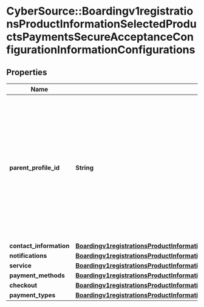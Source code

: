 # CyberSource::Boardingv1registrationsProductInformationSelectedProductsPaymentsSecureAcceptanceConfigurationInformationConfigurations

## Properties
Name | Type | Description | Notes
------------ | ------------- | ------------- | -------------
**parent_profile_id** | **String** | You can group Secure Acceptance profiles under parent profiles. By changing the parent profile, you can update all profiles underneath that parent. Specify the Parent Profile ID here. | [optional] 
**contact_information** | [**Boardingv1registrationsProductInformationSelectedProductsPaymentsSecureAcceptanceConfigurationInformationConfigurationsContactInformation**](Boardingv1registrationsProductInformationSelectedProductsPaymentsSecureAcceptanceConfigurationInformationConfigurationsContactInformation.md) |  | [optional] 
**notifications** | [**Boardingv1registrationsProductInformationSelectedProductsPaymentsSecureAcceptanceConfigurationInformationConfigurationsNotifications**](Boardingv1registrationsProductInformationSelectedProductsPaymentsSecureAcceptanceConfigurationInformationConfigurationsNotifications.md) |  | [optional] 
**service** | [**Boardingv1registrationsProductInformationSelectedProductsPaymentsSecureAcceptanceConfigurationInformationConfigurationsService**](Boardingv1registrationsProductInformationSelectedProductsPaymentsSecureAcceptanceConfigurationInformationConfigurationsService.md) |  | [optional] 
**payment_methods** | [**Boardingv1registrationsProductInformationSelectedProductsPaymentsSecureAcceptanceConfigurationInformationConfigurationsPaymentMethods**](Boardingv1registrationsProductInformationSelectedProductsPaymentsSecureAcceptanceConfigurationInformationConfigurationsPaymentMethods.md) |  | [optional] 
**checkout** | [**Boardingv1registrationsProductInformationSelectedProductsPaymentsSecureAcceptanceConfigurationInformationConfigurationsCheckout**](Boardingv1registrationsProductInformationSelectedProductsPaymentsSecureAcceptanceConfigurationInformationConfigurationsCheckout.md) |  | [optional] 
**payment_types** | [**Boardingv1registrationsProductInformationSelectedProductsPaymentsSecureAcceptanceConfigurationInformationConfigurationsPaymentTypes**](Boardingv1registrationsProductInformationSelectedProductsPaymentsSecureAcceptanceConfigurationInformationConfigurationsPaymentTypes.md) |  | [optional] 


